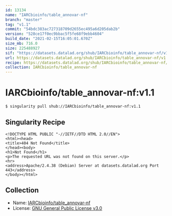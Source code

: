 ```yaml
---
id: 13134
name: "IARCbioinfo/table_annovar-nf"
branch: "master"
tag: "v1.1"
commit: "54bdc383ac727318709d2655ec495a6d205dab2b"
version: "528ce17f0ec9bbac5f5fe68f9ebb4604"
build_date: "2021-02-15T16:05:01.670Z"
size_mb: 716.0
size: 225488927
sif: "https://datasets.datalad.org/shub/IARCbioinfo/table_annovar-nf/v1.1/2021-02-15-54bdc383-528ce17f/528ce17f0ec9bbac5f5fe68f9ebb4604.sif"
url: https://datasets.datalad.org/shub/IARCbioinfo/table_annovar-nf/v1.1/2021-02-15-54bdc383-528ce17f/
recipe: https://datasets.datalad.org/shub/IARCbioinfo/table_annovar-nf/v1.1/2021-02-15-54bdc383-528ce17f/Singularity
collection: IARCbioinfo/table_annovar-nf
---
```


# IARCbioinfo/table_annovar-nf:v1.1

```bash
$ singularity pull shub://IARCbioinfo/table_annovar-nf:v1.1
```

## Singularity Recipe

```singularity
<!DOCTYPE HTML PUBLIC "-//IETF//DTD HTML 2.0//EN">
<html><head>
<title>404 Not Found</title>
</head><body>
<h1>Not Found</h1>
<p>The requested URL was not found on this server.</p>
<hr>
<address>Apache/2.4.38 (Debian) Server at datasets.datalad.org Port 443</address>
</body></html>
```

## Collection

 - Name: [IARCbioinfo/table_annovar-nf](https://github.com/IARCbioinfo/table_annovar-nf)
 - License: [GNU General Public License v3.0](https://api.github.com/licenses/gpl-3.0)

